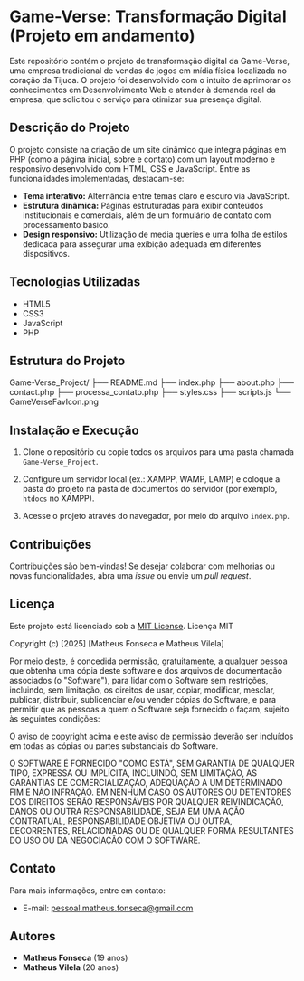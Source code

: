 # Game-Verse: Transformação Digital (Projeto em andamento)

Este repositório contém o projeto de transformação digital da Game-Verse, uma empresa tradicional de vendas de jogos em mídia física localizada no coração da Tijuca. O projeto foi desenvolvido com o intuito de aprimorar os conhecimentos em Desenvolvimento Web e atender à demanda real da empresa, que solicitou o serviço para otimizar sua presença digital.

## Descrição do Projeto

O projeto consiste na criação de um site dinâmico que integra páginas em PHP (como a página inicial, sobre e contato) com um layout moderno e responsivo desenvolvido com HTML, CSS e JavaScript. Entre as funcionalidades implementadas, destacam-se:
- **Tema interativo:** Alternância entre temas claro e escuro via JavaScript.
- **Estrutura dinâmica:** Páginas estruturadas para exibir conteúdos institucionais e comerciais, além de um formulário de contato com processamento básico.
- **Design responsivo:** Utilização de media queries e uma folha de estilos dedicada para assegurar uma exibição adequada em diferentes dispositivos.

## Tecnologias Utilizadas

- HTML5
- CSS3
- JavaScript
- PHP

## Estrutura do Projeto

Game-Verse_Project/
├── README.md
├── index.php
├── about.php
├── contact.php
├── processa_contato.php
├── styles.css
├── scripts.js
└── GameVerseFavIcon.png


## Instalação e Execução

1. Clone o repositório ou copie todos os arquivos para uma pasta chamada `Game-Verse_Project`.

2. Configure um servidor local (ex.: XAMPP, WAMP, LAMP) e coloque a pasta do projeto na pasta de documentos do servidor (por exemplo, `htdocs` no XAMPP).

3. Acesse o projeto através do navegador, por meio do arquivo `index.php`.

## Contribuições

Contribuições são bem-vindas! Se desejar colaborar com melhorias ou novas funcionalidades, abra uma _issue_ ou envie um _pull request_.

## Licença

Este projeto está licenciado sob a [MIT License](LICENSE).
Licença MIT

Copyright (c) [2025] [Matheus Fonseca e Matheus Vilela]

Por meio deste, é concedida permissão, gratuitamente, a qualquer pessoa que obtenha uma cópia deste software e dos arquivos de documentação associados (o "Software"), para lidar com o Software sem restrições, incluindo, sem limitação, os direitos de usar, copiar, modificar, mesclar, publicar, distribuir, sublicenciar e/ou vender cópias do Software, e para permitir que as pessoas a quem o Software seja fornecido o façam, sujeito às seguintes condições:

O aviso de copyright acima e este aviso de permissão deverão ser incluídos em todas as cópias ou partes substanciais do Software.

O SOFTWARE É FORNECIDO "COMO ESTÁ", SEM GARANTIA DE QUALQUER TIPO, EXPRESSA OU IMPLÍCITA, INCLUINDO, SEM LIMITAÇÃO, AS GARANTIAS DE COMERCIALIZAÇÃO, ADEQUAÇÃO A UM DETERMINADO FIM E NÃO INFRAÇÃO. EM NENHUM CASO OS AUTORES OU DETENTORES DOS DIREITOS SERÃO RESPONSÁVEIS POR QUALQUER REIVINDICAÇÃO, DANOS OU OUTRA RESPONSABILIDADE, SEJA EM UMA AÇÃO CONTRATUAL, RESPONSABILIDADE OBJETIVA OU OUTRA, DECORRENTES, RELACIONADAS OU DE QUALQUER FORMA RESULTANTES DO USO OU DA NEGOCIAÇÃO COM O SOFTWARE.


## Contato

Para mais informações, entre em contato:
- E-mail: pessoal.matheus.fonseca@gmail.com

## Autores

- **Matheus Fonseca** (19 anos)
- **Matheus Vilela** (20 anos)

